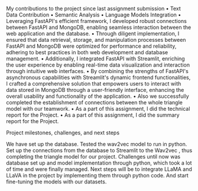 My contributions to the project since last assignment submission
•	Text Data Contribution
•	Semantic Analysis
•	Language Models Integration
•	Leveraging FastAPI's efficient framework, I developed robust connections between FastAPI and MongoDB, enabling seamless interaction between the web application and the database.
•	Through diligent implementation, I ensured that data retrieval, storage, and manipulation processes between FastAPI and MongoDB were optimized for performance and reliability, adhering to best practices in both web development and database management.
•	Additionally, I integrated FastAPI with Streamlit, enriching the user experience by enabling real-time data visualization and interaction through intuitive web interfaces.
•	By combining the strengths of FastAPI's asynchronous capabilities with Streamlit's dynamic frontend functionalities, I crafted a comprehensive solution that empowers users to interact with data stored in MongoDB through a user-friendly interface, enhancing the overall usability and functionality of the application.
•	Also we successfully completed the establishment of connections between the whole triangle model with our teamwork.
•	As a part of this assignment, I did the technical report for the Project.
•	As a part of this assignment, I did the summary report for the Project.

Project milestones, challenges, and next steps

We have set up the database. Tested the wav2vec model to run in python. Set up the connections from the database to Streamlit to the Wav2vec , thus completing the triangle model for our project.
Challenges until now was database set up and model implementation through python, which took a lot of time and were finally managed.
Next steps will be to integrate LLaMA and LLaVA in the project by implementing them through python code. And start fine-tuning the models with our datasets.
